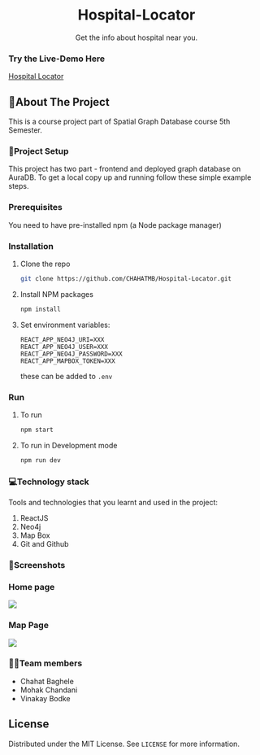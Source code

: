 <p align="center">
<h1 align="center">Hospital-Locator</h1>
  <p align="center">
    Get the info about hospital near you.
    <br /> 
    </p>
</p>

### Try the Live-Demo Here
[Hospital Locator](http://hospital-locator.herokuapp.com/)
    
<!-- ABOUT THE PROJECT -->
## 📖About The Project
This is a course project part of Spatial Graph Database course 5th Semester.
### 🔧**Project Setup**  

This project has two part - frontend and deployed graph database on AuraDB.
To get a local copy up and running follow these simple example steps.

### Prerequisites
 You need to have pre-installed npm (a Node package manager)

### Installation

1. Clone the repo
   ```sh
   git clone https://github.com/CHAHATMB/Hospital-Locator.git
   ```
2. Install NPM packages
   ```sh
   npm install
   ```
3. Set environment variables:
    ```
    REACT_APP_NEO4J_URI=XXX
    REACT_APP_NEO4J_USER=XXX
    REACT_APP_NEO4J_PASSWORD=XXX
    REACT_APP_MAPBOX_TOKEN=XXX
    ```

    these can be added to `.env`
### Run

1. To run 
   ```sh
   npm start
   ```
2. To run in Development mode
   ```sh
   npm run dev
   ```

### 💻**Technology stack**
Tools and technologies that you learnt and used in the project:
1. ReactJS
2. Neo4j
3. Map Box
4. Git and Github


### 📸**Screenshots**
<h3>
Home page
</h3>
<img src="src/public/images/home.png" >

</br>
<a><h3>Map Page</h3><img src="src/public/images/map.png" >
</a>

### 👨‍💻**Team members**
* Chahat Baghele
* Mohak Chandani
* Vinakay Bodke

<!-- LICENSE -->
## License

Distributed under the MIT License. See `LICENSE` for more information.